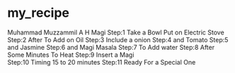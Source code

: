 # my_recipe
Muhammad Muzzammil A H
Magi
Step:1 Take a Bowl Put on Electric Stove 
Step:2 After To Add on Oil
Step:3 Include a onion
Step:4 and Tomato
Step:5 and Jasmine
Step:6 and Magi Masala
Step:7 To Add water
Step:8 After Some Minutes To Heat
Step:9 Insert a Magi  
Step:10 Timing 15 to 20 minutes 
Step:11 Ready For a Special One 